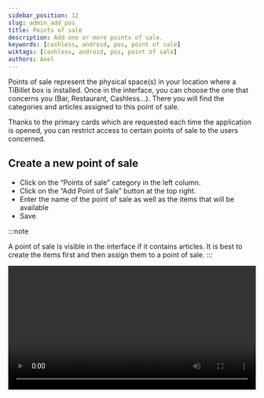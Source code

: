 ```yaml
---
sidebar_position: 12
slug: admin_add_pos
title: Points of sale
description: Add one or more points of sale.
keywords: [cashless, android, pos, point of sale]
wiktags: [cashless, android, pos, point of sale]
authors: Axel
---
```


Points of sale represent the physical space(s) in your location where a TiBillet box is installed. 
Once in the interface, you can choose the one that concerns you (Bar, Restaurant, Cashless...). 
There you will find the categories and articles assigned to this point of sale.

Thanks to the primary cards which are requested each time the application is opened, you can restrict access to certain points of sale to the users concerned.

## Create a new point of sale

- Click on the “Points of sale” category in the left column.
- Click on the “Add Point of Sale” button at the top right.
- Enter the name of the point of sale as well as the items that will be available
- Save

:::note

A point of sale is visible in the interface if it contains articles. 
It is best to create the items first and then assign them to a point of sale.
:::

<video width="100%" controls src="/img/addpointsvente.mp4"></video>
